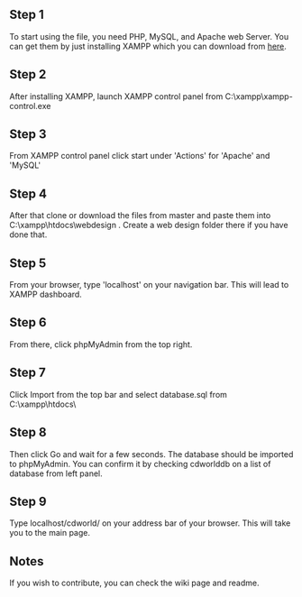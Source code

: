 ## Step 1
To start using the file, you need PHP, MySQL, and Apache web Server. You can get them by just installing XAMPP which you can download from [here](https://www.apachefriends.org/download.html).

## Step 2
After installing XAMPP, launch XAMPP control panel from C:\xampp\xampp-control.exe

## Step 3
From XAMPP control panel click start under 'Actions' for 'Apache' and 'MySQL'

## Step 4
After that clone or download the files from master and paste them into C:\xampp\htdocs\webdesign . Create a web design folder there if you have done that.

## Step 5
From your browser, type 'localhost' on your navigation bar. This will lead to XAMPP dashboard.

## Step 6
From there, click phpMyAdmin from the top right.

## Step 7 
Click Import from the top bar and select database.sql from  C:\xampp\htdocs\

## Step 8
Then click Go and wait for a few seconds. The database should be imported to phpMyAdmin. You can confirm it by checking cdworlddb on a list of database from left panel.

## Step 9 
Type localhost/cdworld/ on your address bar of your browser. This will take you to the main page.

## Notes 
If you wish to contribute, you can check the wiki page and readme.
